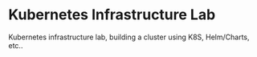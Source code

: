 # Kubernetes Infrastructure Lab

Kubernetes infrastructure lab, building a cluster using K8S, Helm/Charts, etc..